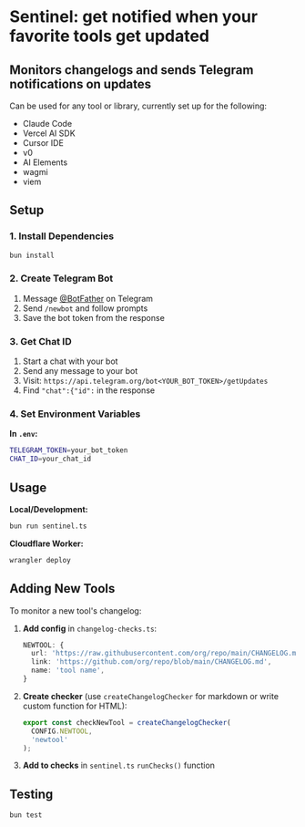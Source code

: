 # Sentinel: get notified when your favorite tools get updated

## Monitors changelogs and sends Telegram notifications on updates

Can be used for any tool or library, currently set up for the following:

- Claude Code
- Vercel AI SDK
- Cursor IDE
- v0
- AI Elements
- wagmi
- viem

## Setup

### 1. Install Dependencies

```bash
bun install
```

### 2. Create Telegram Bot

1. Message [@BotFather](https://t.me/botfather) on Telegram
2. Send `/newbot` and follow prompts
3. Save the bot token from the response

### 3. Get Chat ID

1. Start a chat with your bot
2. Send any message to your bot
3. Visit: `https://api.telegram.org/bot<YOUR_BOT_TOKEN>/getUpdates`
4. Find `"chat":{"id":` in the response

### 4. Set Environment Variables

**In `.env`:**

```bash
TELEGRAM_TOKEN=your_bot_token
CHAT_ID=your_chat_id
```

## Usage

**Local/Development:**

```bash
bun run sentinel.ts
```

**Cloudflare Worker:**

```bash
wrangler deploy
```

## Adding New Tools

To monitor a new tool's changelog:

1. **Add config** in `changelog-checks.ts`:

   ```typescript
   NEWTOOL: {
     url: 'https://raw.githubusercontent.com/org/repo/main/CHANGELOG.md',
     link: 'https://github.com/org/repo/blob/main/CHANGELOG.md',
     name: 'tool name',
   }
   ```

2. **Create checker** (use `createChangelogChecker` for markdown or write custom function for HTML):

   ```typescript
   export const checkNewTool = createChangelogChecker(
     CONFIG.NEWTOOL,
     'newtool'
   );
   ```

3. **Add to checks** in `sentinel.ts` `runChecks()` function

## Testing

```bash
bun test
```
